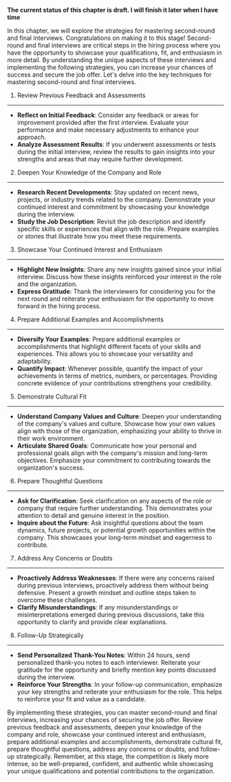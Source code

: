 **The current status of this chapter is draft. I will finish it later when I have time**

In this chapter, we will explore the strategies for mastering second-round and final interviews. Congratulations on making it to this stage! Second-round and final interviews are critical steps in the hiring process where you have the opportunity to showcase your qualifications, fit, and enthusiasm in more detail. By understanding the unique aspects of these interviews and implementing the following strategies, you can increase your chances of success and secure the job offer. Let's delve into the key techniques for mastering second-round and final interviews.

1. Review Previous Feedback and Assessments
-------------------------------------------

* **Reflect on Initial Feedback**: Consider any feedback or areas for improvement provided after the first interview. Evaluate your performance and make necessary adjustments to enhance your approach.
* **Analyze Assessment Results**: If you underwent assessments or tests during the initial interview, review the results to gain insights into your strengths and areas that may require further development.

2. Deepen Your Knowledge of the Company and Role
------------------------------------------------

* **Research Recent Developments**: Stay updated on recent news, projects, or industry trends related to the company. Demonstrate your continued interest and commitment by showcasing your knowledge during the interview.
* **Study the Job Description**: Revisit the job description and identify specific skills or experiences that align with the role. Prepare examples or stories that illustrate how you meet these requirements.

3. Showcase Your Continued Interest and Enthusiasm
--------------------------------------------------

* **Highlight New Insights**: Share any new insights gained since your initial interview. Discuss how these insights reinforced your interest in the role and the organization.
* **Express Gratitude**: Thank the interviewers for considering you for the next round and reiterate your enthusiasm for the opportunity to move forward in the hiring process.

4. Prepare Additional Examples and Accomplishments
--------------------------------------------------

* **Diversify Your Examples**: Prepare additional examples or accomplishments that highlight different facets of your skills and experiences. This allows you to showcase your versatility and adaptability.
* **Quantify Impact**: Whenever possible, quantify the impact of your achievements in terms of metrics, numbers, or percentages. Providing concrete evidence of your contributions strengthens your credibility.

5. Demonstrate Cultural Fit
---------------------------

* **Understand Company Values and Culture**: Deepen your understanding of the company's values and culture. Showcase how your own values align with those of the organization, emphasizing your ability to thrive in their work environment.
* **Articulate Shared Goals**: Communicate how your personal and professional goals align with the company's mission and long-term objectives. Emphasize your commitment to contributing towards the organization's success.

6. Prepare Thoughtful Questions
-------------------------------

* **Ask for Clarification**: Seek clarification on any aspects of the role or company that require further understanding. This demonstrates your attention to detail and genuine interest in the position.
* **Inquire about the Future**: Ask insightful questions about the team dynamics, future projects, or potential growth opportunities within the company. This showcases your long-term mindset and eagerness to contribute.

7. Address Any Concerns or Doubts
---------------------------------

* **Proactively Address Weaknesses**: If there were any concerns raised during previous interviews, proactively address them without being defensive. Present a growth mindset and outline steps taken to overcome these challenges.
* **Clarify Misunderstandings**: If any misunderstandings or misinterpretations emerged during previous discussions, take this opportunity to clarify and provide clear explanations.

8. Follow-Up Strategically
--------------------------

* **Send Personalized Thank-You Notes**: Within 24 hours, send personalized thank-you notes to each interviewer. Reiterate your gratitude for the opportunity and briefly mention key points discussed during the interview.
* **Reinforce Your Strengths**: In your follow-up communication, emphasize your key strengths and reiterate your enthusiasm for the role. This helps to reinforce your fit and value as a candidate.

By implementing these strategies, you can master second-round and final interviews, increasing your chances of securing the job offer. Review previous feedback and assessments, deepen your knowledge of the company and role, showcase your continued interest and enthusiasm, prepare additional examples and accomplishments, demonstrate cultural fit, prepare thoughtful questions, address any concerns or doubts, and follow-up strategically. Remember, at this stage, the competition is likely more intense, so be well-prepared, confident, and authentic while showcasing your unique qualifications and potential contributions to the organization.
